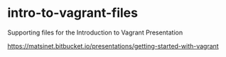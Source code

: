# intro-to-vagrant-files
Supporting files for the Introduction to Vagrant Presentation

https://matsinet.bitbucket.io/presentations/getting-started-with-vagrant
